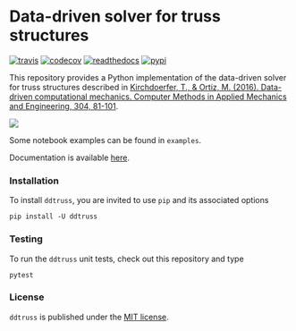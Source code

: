 # Data-driven solver for truss structures

[![travis](https://img.shields.io/travis/tianyikillua/ddtruss.svg?style=flat-square)](https://travis-ci.org/tianyikillua/ddtruss)
[![codecov](https://img.shields.io/codecov/c/github/tianyikillua/ddtruss.svg?style=flat-square)](https://codecov.io/gh/tianyikillua/ddtruss)
[![readthedocs](https://readthedocs.org/projects/ddtruss/badge/?version=latest&style=flat-square)](https://readthedocs.org/projects/ddtruss/?badge=latest)
[![pypi](https://img.shields.io/pypi/v/ddtruss.svg?style=flat-square)](https://pypi.org/project/ddtruss)

This repository provides a Python implementation of the data-driven solver for truss structures described in [Kirchdoerfer, T., & Ortiz, M. (2016). Data-driven computational mechanics. Computer Methods in Applied Mechanics and Engineering, 304, 81-101](https://www.sciencedirect.com/science/article/pii/S0045782516300238).

![](https://user-images.githubusercontent.com/4027283/63096980-9561cb00-bf6f-11e9-88a7-d07081138f19.png)

Some notebook examples can be found in `examples`.

Documentation is available [here](https://ddtruss.readthedocs.io).

### Installation

To install `ddtruss`, you are invited to use `pip` and its associated options
```
pip install -U ddtruss
```

### Testing

To run the `ddtruss` unit tests, check out this repository and type
```
pytest
```

### License

`ddtruss` is published under the [MIT license](https://en.wikipedia.org/wiki/MIT_License).
